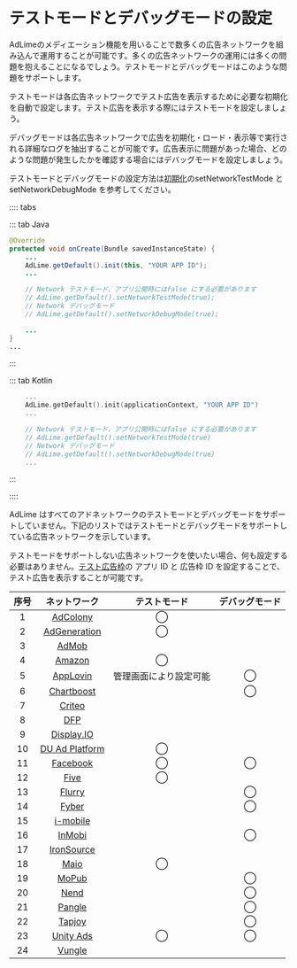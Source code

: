 # テストモードとデバッグモードの設定

AdLimeのメディエーション機能を用いることで数多くの広告ネットワークを組み込んで運用することが可能です。多くの広告ネットワークの運用には多くの問題を抱えることになるでしょう。テストモードとデバッグモードはこのような問題をサポートします。

テストモードは各広告ネットワークでテスト広告を表示するために必要な初期化を自動で設定します。テスト広告を表示する際にはテストモードを設定しましょう。

デバッグモードは各広告ネットワークで広告を初期化・ロード・表示等で実行される詳細なログを抽出することが可能です。広告表示に問題があった場合、どのような問題が発生したかを確認する場合にはデバッグモードを設定しましょう。

テストモードとデバッグモードの設定方法は[初期化](./init.md)のsetNetworkTestMode と setNetworkDebugMode を参考してください。

:::: tabs

::: tab Java

```java
@Override
protected void onCreate(Bundle savedInstanceState) {
    ...
    AdLime.getDefault().init(this, "YOUR APP ID");
    ...

    // Network テストモード、アプリ公開時にはfalse にする必要があります
    // AdLime.getDefault().setNetworkTestMode(true);
    // Network デバッグモード
    // AdLime.getDefault().setNetworkDebugMode(true);

    ...
}
...

```

:::

::: tab Kotlin

```kotlin
    ...
    AdLime.getDefault().init(applicationContext, "YOUR APP ID")
    ...

    // Network テストモード、アプリ公開時にはfalse にする必要があります
    // AdLime.getDefault().setNetworkTestMode(true)
    // Network デバッグモード
    // AdLime.getDefault().setNetworkDebugMode(true)
    ...
```

:::

::::


AdLime はすべてのアドネットワークのテストモードとデバッグモードをサポートしていません。下記のリストではテストモードとデバッグモードをサポートしている広告ネットワークを示しています。

テストモードをサポートしない広告ネットワークを使いたい場合、何も設定する必要はありません。[テスト広告枠](./test.md)の アプリ ID と 広告枠 ID を設定することで、テスト広告を表示することが可能です。

| 序号 | ネットワーク                                 | テストモード | デバッグモード|
|:---:|:------------------------------------------:|:-------:|:-------:|
| 1   | [AdColony](./mediation_adcolony.md)        | ◯        |         |
| 2   | [AdGeneration](./mediation_adgeneration.md)| ◯        |         |
| 3   | [AdMob](./mediation_admob.md)              |         |         |
| 4   | [Amazon](./mediation_amazon.md)            | ◯       |         |
| 5   | [AppLovin](./mediation_applovin.md)        | 管理画面により設定可能       | ◯ |
| 6   | [Chartboost](./mediation_chartboost.md)    |         | ◯       |
| 7   | [Criteo](./mediation_criteo.md)            |         |         |
| 8   | [DFP](./mediation_dfp.md)                  |         |         |
| 9   | [Display.IO](./mediation_display_io.md)    |         |         |
| 10  | [DU Ad Platform](./mediation_du_ad_platform.md) | ◯       |         |
| 11  | [Facebook](./mediation_facebook.md)        | ◯       | ◯       |
| 12  | [Five](./mediation_five.md)                | ◯       |         |
| 13  | [Flurry](./mediation_flurry.md)            |         | ◯        |
| 14  | [Fyber](./mediation_fyber.md)              |         | ◯        |
| 15  | [i-mobile](./mediation_imobile.md)         |         |         |
| 16  | [InMobi](./mediation_inmobi.md)            |         | ◯        |
| 17  | [IronSource](./mediation_ironsource.md)    |         |         |
| 18  | [Maio](./mediation_maio.md)                | ◯        |         |
| 19  | [MoPub](./mediation_mopub.md)              |         | ◯        |
| 20  | [Nend](./mediation_nend.md)                |         | ◯        |
| 21  | [Pangle](./mediation_pangle.md)            |         | ◯        |
| 22  | [Tapjoy](./mediation_tapjoy.md)            |         | ◯        |
| 23  | [Unity Ads](./mediation_unity_ads.md)      | ◯       | ◯       |
| 24  | [Vungle](./mediation_vungle.md)            |         |         |
